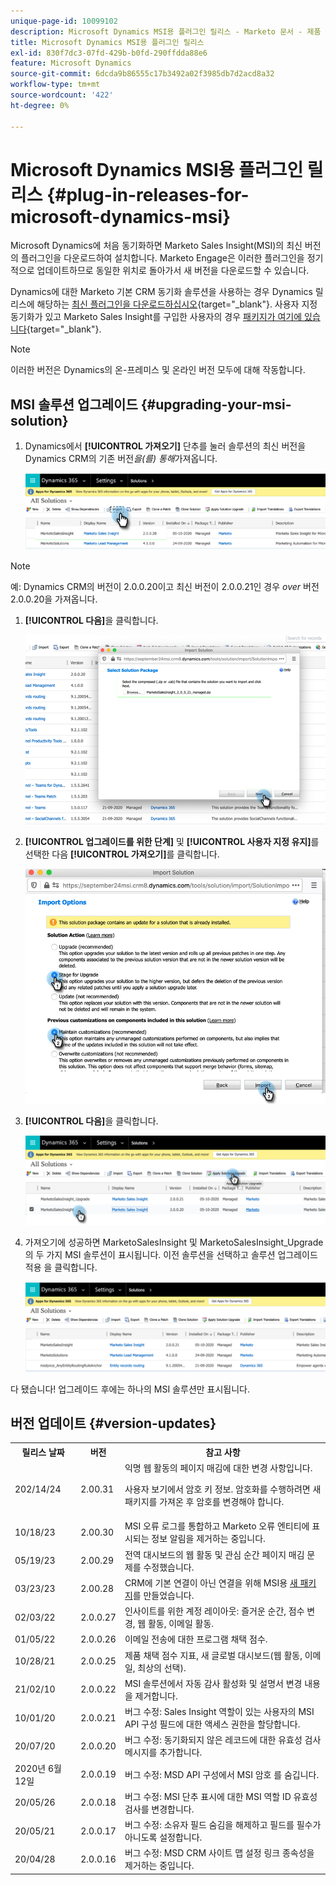 ```yaml
---
unique-page-id: 10099102
description: Microsoft Dynamics MSI용 플러그인 릴리스 - Marketo 문서 - 제품 설명서
title: Microsoft Dynamics MSI용 플러그인 릴리스
exl-id: 830f7dc3-07fd-429b-b0fd-290ffdda88e6
feature: Microsoft Dynamics
source-git-commit: 6dcda9b86555c17b3492a02f3985db7d2acd8a32
workflow-type: tm+mt
source-wordcount: '422'
ht-degree: 0%

---
```


# Microsoft Dynamics MSI용 플러그인 릴리스 {#plug-in-releases-for-microsoft-dynamics-msi}

Microsoft Dynamics에 처음 동기화하면 Marketo Sales Insight(MSI)의 최신 버전의 플러그인을 다운로드하여 설치합니다. Marketo Engage은 이러한 플러그인을 정기적으로 업데이트하므로 동일한 위치로 돌아가서 새 버전을 다운로드할 수 있습니다.

Dynamics에 대한 Marketo 기본 CRM 동기화 솔루션을 사용하는 경우 Dynamics 릴리스에 해당하는 [최신 플러그인을 다운로드하십시오](/help/marketo/product-docs/marketo-sales-insight/msi-for-microsoft-dynamics/installing/download-the-marketo-sales-insight-solution-for-microsoft-dynamics.md){target="_blank"}. 사용자 지정 동기화가 있고 Marketo Sales Insight를 구입한 사용자의 경우 [패키지가 여기에 있습니다](https://mktg-cdn.marketo.com/community/MarketoSalesInsight_NonNative.zip){target="_blank"}.

>[!NOTE]
>
>이러한 버전은 Dynamics의 온-프레미스 및 온라인 버전 모두에 대해 작동합니다.

## MSI 솔루션 업그레이드 {#upgrading-your-msi-solution}

1. Dynamics에서 **[!UICONTROL 가져오기]** 단추를 눌러 솔루션의 최신 버전을 Dynamics CRM의 기존 버전&#x200B;_을(를) 통해_&#x200B;가져옵니다.

   ![](assets/plug-in-releases-for-microsoft-dynamics-msi-1.png)

>[!NOTE]
>
>예: Dynamics CRM의 버전이 2.0.0.20이고 최신 버전이 2.0.0.21인 경우 _over_ 버전 2.0.0.20을 가져옵니다.

1. **[!UICONTROL 다음]**&#x200B;을 클릭합니다.

   ![](assets/plug-in-releases-for-microsoft-dynamics-msi-2.png)

1. **[!UICONTROL 업그레이드를 위한 단계]** 및 **[!UICONTROL 사용자 지정 유지]**&#x200B;를 선택한 다음 **[!UICONTROL 가져오기]**&#x200B;를 클릭합니다.

   ![](assets/plug-in-releases-for-microsoft-dynamics-msi-3.png)

1. **[!UICONTROL 다음]**&#x200B;을 클릭합니다.

   ![](assets/plug-in-releases-for-microsoft-dynamics-msi-4.png)

1. 가져오기에 성공하면 MarketoSalesInsight 및 MarketoSalesInsight_Upgrade 의 두 가지 MSI 솔루션이 표시됩니다. 이전 솔루션을 선택하고 솔루션 업그레이드 적용 을 클릭합니다.

   ![](assets/plug-in-releases-for-microsoft-dynamics-msi-5.png)

다 됐습니다! 업그레이드 후에는 하나의 MSI 솔루션만 표시됩니다.

## 버전 업데이트 {#version-updates}

<table> 
 <tbody> 
  <tr> 
   <th>릴리스 날짜</th> 
   <th>버전</th> 
   <th>참고 사항</th> 
  </tr>
  <tr> 
   <td>202/14/24</td> 
   <td>2.00.31</td> 
   <td>익명 웹 활동의 페이지 매김에 대한 변경 사항입니다.
   <p>
   사용자 보기에서 암호 키 정보. 암호화를 수행하려면 새 패키지를 가져온 후 암호를 변경해야 합니다.</td> 
  </tr>
  <tr> 
   <td>10/18/23</td> 
   <td>2.00.30</td> 
   <td>MSI 오류 로그를 통합하고 Marketo 오류 엔티티에 표시되는 정보 알림을 제거하는 중입니다.</td> 
  </tr>
  <tr> 
   <td>05/19/23</td> 
   <td>2.00.29</td> 
   <td>전역 대시보드의 웹 활동 및 관심 순간 페이지 매김 문제를 수정했습니다.</td> 
  </tr>
  <tr> 
   <td>03/23/23</td> 
   <td>2.00.28</td> 
   <td>CRM에 기본 연결이 아닌 연결을 위해 MSI용 <a href="https://mktg-cdn.marketo.com/community/MarketoSalesInsight_NonNative.zip">새 패키지</a>를 만들었습니다.</td> 
  </tr>
  <tr> 
   <td>02/03/22</td> 
   <td>2.0.0.27</td> 
   <td>인사이트를 위한 계정 레이아웃: 즐거운 순간, 점수 변경, 웹 활동, 이메일 활동.</td> 
  </tr>
  <tr> 
   <td>01/05/22</td> 
   <td>2.0.0.26</td> 
   <td>이메일 전송에 대한 프로그램 채택 점수.</td> 
  </tr>
  <tr> 
   <td>10/28/21</td> 
   <td>2.0.0.25</td> 
   <td>제품 채택 점수 지표, 새 글로벌 대시보드(웹 활동, 이메일, 최상의 선택).</td> 
  </tr>
  <tr> 
   <td>21/02/10</td> 
   <td>2.0.0.22</td> 
   <td>MSI 솔루션에서 자동 감사 활성화 및 설명서 변경 내용을 제거합니다.</td> 
  </tr>
  <tr> 
   <td>10/01/20</td> 
   <td>2.0.0.21</td> 
   <td>버그 수정: Sales Insight 역할이 있는 사용자의 MSI API 구성 필드에 대한 액세스 권한을 할당합니다.</td> 
  </tr> 
  <tr> 
   <td>20/07/20</td> 
   <td>2.0.0.20</td> 
   <td>버그 수정: 동기화되지 않은 레코드에 대한 유효성 검사 메시지를 추가합니다.</td> 
  </tr> 
  <tr> 
   <td>2020년 6월 12일</td> 
   <td>2.0.0.19</td> 
   <td>버그 수정: MSD API 구성에서 MSI 암호 를 숨깁니다.</td> 
  </tr> 
  <tr> 
   <td>20/05/26</td> 
   <td>2.0.0.18</td> 
   <td>버그 수정: MSI 단추 표시에 대한 MSI 역할 ID 유효성 검사를 변경합니다.</td> 
  </tr> 
  <tr> 
   <td>20/05/21</td> 
   <td>2.0.0.17</td> 
   <td>버그 수정: 소유자 필드 숨김을 해제하고 필드를 필수가 아니도록 설정합니다.</td> 
  </tr> 
  <tr> 
   <td>20/04/28</td> 
   <td>2.0.0.16</td> 
   <td>버그 수정: MSD CRM 사이트 맵 설정 링크 종속성을 제거하는 중입니다.</td> 
  </tr> 
 </tbody> 
</table>
